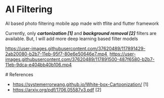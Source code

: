 # AI Filtering

AI based photo filtering mobile app made with tflite and flutter framework

Currently, only ***cartonization [1]*** and ***background removal [2]*** filters are available. But, I will add more deep learning based filter models

https://user-images.githubusercontent.com/37620489/117891429-2ab20080-b2b7-11eb-95f7-80e6e50646e7.mp4 
https://user-images.githubusercontent.com/37620489/117891500-487f6580-b2b7-11eb-9dca-e404bb40b106.mp4


# References

- https://systemerrorwang.github.io/White-box-Cartoonization/ [1]
- https://arxiv.org/pdf/1706.05587v3.pdf [2]
